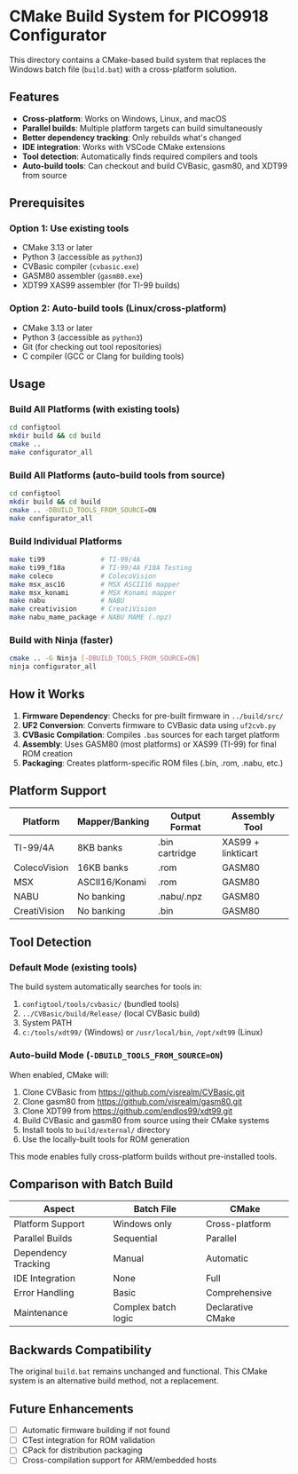 # CMake Build System for PICO9918 Configurator

This directory contains a CMake-based build system that replaces the Windows batch file (`build.bat`) with a cross-platform solution.

## Features

- **Cross-platform**: Works on Windows, Linux, and macOS
- **Parallel builds**: Multiple platform targets can build simultaneously  
- **Better dependency tracking**: Only rebuilds what's changed
- **IDE integration**: Works with VSCode CMake extensions
- **Tool detection**: Automatically finds required compilers and tools
- **Auto-build tools**: Can checkout and build CVBasic, gasm80, and XDT99 from source

## Prerequisites

### Option 1: Use existing tools
- CMake 3.13 or later
- Python 3 (accessible as `python3`)
- CVBasic compiler (`cvbasic.exe`)
- GASM80 assembler (`gasm80.exe`) 
- XDT99 XAS99 assembler (for TI-99 builds)

### Option 2: Auto-build tools (Linux/cross-platform)
- CMake 3.13 or later
- Python 3 (accessible as `python3`)
- Git (for checking out tool repositories)
- C compiler (GCC or Clang for building tools)

## Usage

### Build All Platforms (with existing tools)
```bash
cd configtool
mkdir build && cd build
cmake ..
make configurator_all
```

### Build All Platforms (auto-build tools from source)
```bash
cd configtool
mkdir build && cd build
cmake .. -DBUILD_TOOLS_FROM_SOURCE=ON
make configurator_all
```

### Build Individual Platforms
```bash
make ti99              # TI-99/4A
make ti99_f18a         # TI-99/4A F18A Testing  
make coleco            # ColecoVision
make msx_asc16         # MSX ASCII16 mapper
make msx_konami        # MSX Konami mapper
make nabu              # NABU
make creativision      # CreatiVision
make nabu_mame_package # NABU MAME (.npz)
```

### Build with Ninja (faster)
```bash
cmake .. -G Ninja [-DBUILD_TOOLS_FROM_SOURCE=ON]
ninja configurator_all
```

## How it Works

1. **Firmware Dependency**: Checks for pre-built firmware in `../build/src/`
2. **UF2 Conversion**: Converts firmware to CVBasic data using `uf2cvb.py`
3. **CVBasic Compilation**: Compiles `.bas` sources for each target platform
4. **Assembly**: Uses GASM80 (most platforms) or XAS99 (TI-99) for final ROM creation
5. **Packaging**: Creates platform-specific ROM files (.bin, .rom, .nabu, etc.)

## Platform Support

| Platform | Mapper/Banking | Output Format | Assembly Tool |
|----------|----------------|---------------|---------------|
| TI-99/4A | 8KB banks | .bin cartridge | XAS99 + linkticart |
| ColecoVision | 16KB banks | .rom | GASM80 |
| MSX | ASCII16/Konami | .rom | GASM80 |
| NABU | No banking | .nabu/.npz | GASM80 |
| CreatiVision | No banking | .bin | GASM80 |

## Tool Detection

### Default Mode (existing tools)
The build system automatically searches for tools in:
1. `configtool/tools/cvbasic/` (bundled tools)
2. `../CVBasic/build/Release/` (local CVBasic build)  
3. System PATH
4. `c:/tools/xdt99/` (Windows) or `/usr/local/bin`, `/opt/xdt99` (Linux)

### Auto-build Mode (`-DBUILD_TOOLS_FROM_SOURCE=ON`)
When enabled, CMake will:
1. Clone CVBasic from https://github.com/visrealm/CVBasic.git
2. Clone gasm80 from https://github.com/visrealm/gasm80.git  
3. Clone XDT99 from https://github.com/endlos99/xdt99.git
4. Build CVBasic and gasm80 from source using their CMake systems
5. Install tools to `build/external/` directory
6. Use the locally-built tools for ROM generation

This mode enables fully cross-platform builds without pre-installed tools.

## Comparison with Batch Build

| Aspect | Batch File | CMake |
|--------|------------|-------|
| Platform Support | Windows only | Cross-platform |
| Parallel Builds | Sequential | Parallel |
| Dependency Tracking | Manual | Automatic |
| IDE Integration | None | Full |
| Error Handling | Basic | Comprehensive |
| Maintenance | Complex batch logic | Declarative CMake |

## Backwards Compatibility

The original `build.bat` remains unchanged and functional. This CMake system is an alternative build method, not a replacement.

## Future Enhancements

- [ ] Automatic firmware building if not found
- [ ] CTest integration for ROM validation
- [ ] CPack for distribution packaging
- [ ] Cross-compilation support for ARM/embedded hosts